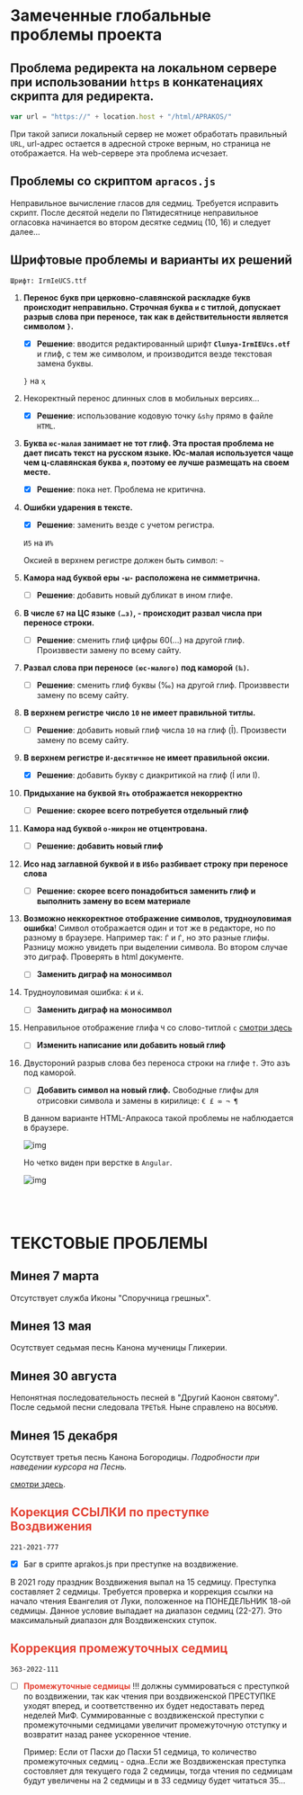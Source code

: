
# **Замеченные глобальные проблемы проекта**

## Проблема редиректа на локальном сервере при использовании `https` в конкатенациях скрипта для редиректа.

```js
var url = "https://" + location.host + "/html/APRAKOS/"

```

При такой записи локальный сервер не может обработать правильный `URL`, url-адрес остается в адресной строке верным, но страница не отображается. На web-сервере эта проблема исчезает. 

## **Проблемы со скриптом** `apracos.js`

   Неправильное вычисление гласов для седмиц. Требуется исправить скрипт. После десятой недели по Пятидесятнице неправильное огласовка начинается во втором десятке седмиц (10, 16) и следует далее…

## **Шрифтовые проблемы и варианты их решений**

    Шрифт: IrmIeUCS.ttf

1. **Перенос букв при церковно-славянской раскладке букв происходит неправильно. Строчная буква `и` с титлой, допускает разрыв слова при переносе, так как в действительности является символом `}`.**
 
    - [x] **Решение**: вводится редактированный шрифт **`Clunya-IrmIEUcs.otf`** и глиф, с тем же символом, и производится везде текстовая замена буквы.

    `}` на `ҳ`

1. Некоректный перенос длинных слов в мобильных версиях…
   
    - [x] **Решение**: использование  кодовую точку `&shy` прямо в файле `HTML`.
 

2. **Буква `юс-малая` занимает не тот глиф. Эта простая проблема не дает писать текст на русском языке. **Юс-малая** используется чаще чем ц-славянская буква `я`, поэтому ее лучше размещать на своем месте.**
    - [x] **Решение**: пока нет. Проблема не критична.

3. **Ошибки ударения в тексте.**
    - [x] **Решение**: заменить везде с учетом регистра.

    `И5` на `И%`

    Оксией в верхнем регистре должен быть символ: `~`

4. **Камора над буквой еры `-ы-` расположена не симметрична.**
    - [ ] **Решение**: добавить новый дубликат в ином глифе.

5. **В числе `67` на ЦС языке `(…з)`, - происходит развал числа при переносе строки.**

    - [ ] **Решение**: сменить глиф цифры 60(…) на другой глиф. Произввести замену по всему сайту.

6. **Развал слова при переносе `(юс-малого)` под каморой `(‰)`.**
    - [ ] **Решение**: сменить глиф буквы (‰) на другой глиф. Произввести замену по всему сайту.

7. **В верхнем регистре число `10` не имеет правильной титлы.**
    - [ ] **Решение**: добавить новый глиф числа `10` на глиф (Ī). Произвести замену по всему сайту.

8. **В верхнем регистре `И-десятичное` не имеет правильной оксии.**
    - [x] **Решение**: добавить букву с диакритикой на глиф (Í или І).

9.  **Придыхание на буквой `Ять` отображается некорректно**
    - [ ] **Решение: скорее всего потребуется отдельный глиф**

10. **Камора над буквой `о-микрон` не отцентрована.**
    - [ ] **Решение: добавить новый глиф**

11. **Исо над заглавной буквой `И` в `И$бо` разбивает строку при переносе слова**
    - [ ] **Решение: скорее всего понадобиться заменить глиф и выполнить замену во всем материале**

12. **Возможно неккоректное отображение символов, трудноуловимая ошибка**! Символ отображается один и тот же в  редакторе, но по разному в браузере. Например так: `Ѓ` и `Ѓ`, но это разные глифы. Разницу можно увидеть при выделении символа. Во втором случае это диграф. Проверять в html документе.
    - [ ] **Заменить диграф на моносимвол**

13. Трудноуловимая ошибка: `ќ` и `ќ`.
    - [ ] **Заменить диграф на моносимвол**

14. Неправильное отображение глифа `Ч` со слово-титлой `с` [смотри здесь](file:///Users/clunya/NET/a374ru.github.io/aprakos.ru/html/FEB/1702/17p.html#sss-4782)
    - [ ] **Изменить написание или добавить новый глиф**

15. Двустороний разрыв слова без переноса строки на глифе `†`. 
Это азъ под каморой.
    - [ ] **Добавить символ на новый глиф.** Свободные глифы для отрисовки символа и замены в кирилице: `€ £ ∞ ¬ ¶`

    В данном варианте HTML-Апракоса такой проблемы не наблюдается в браузере. 

    ![img](https://1.bp.blogspot.com/-cuciwN32idU/YUnwv7Kli_I/AAAAAAAAG8E/m9Px5M78L_IqIB_hSWAlR9Yu4Tps4JJXACLcBGAsYHQ/s320/Screenshot%2B2021-09-21%2Bat%2B17.47.57.png)

    Но четко виден при верстке в `Angular`. 

    ![img](https://2.bp.blogspot.com/-UbwWDtExp0g/YUnuOYLxh3I/AAAAAAAAG78/-9T6khUXgfgJZ5kEH8l2LStOemJiv_WRwCK4BGAYYCw/s320/Screenshot%2B2021-09-21%2Bat%2B17.35.35-764779.png)

<br>
<br>

# **ТЕКСТОВЫЕ ПРОБЛЕМЫ**

## **Минея 7 марта**

Отсутcтвует служба Иконы "Споручница грешных".

## **Минея 13 мая**

Осутствует седьмая песнь Канона мученицы Гликерии.

## **Минея 30 августа**

Непонятная последовательность песней в "Другий Каонон святому". После седьмой песни следовала `ТРЕТЬЯ`. Ныне справлено на `ВОСЬМУЮ`. 

## **Минея 15 декабря**

Осутствует третья песнь Канона Богородицы. *Подробности при наведении курсора на Песнь.*

[смотри здесь](https://a374ru.github.io/aprakos.ru/html/AUG/3012/30.html#sss-p3_8).

## <span style="color: #e34234;">Корекция ССЫЛКИ по преступке Воздвижения

    221-2021-777

- [x] Баг в срипте aprakos.js при преступке на воздвижение.

В 2021 году праздник Воздвижения выпал на 15 седмицу. 
Преступка составляет 2 седмицы.
Требуется проверка и коррекция ссылки на начало чтения Евангелия от Луки, положенное на ПОНЕДЕЛЬНИК 18-ой седмицы.
Данное условие выпадает на диапазон седмиц (22-27). Это максимальный диапазон для Воздвиженских ступок.

## <span style="color: #e34234;">Коррекция промежуточных седмиц</span>

    363-2022-111

- [ ] <span style="color: #e34234;">**Промежуточные седмицы**</span> !!! должны суммироваться с преступкой по воздвижении, так как чтения при воздвиженской ПРЕСТУПКЕ уходят вперед, и соответственно их будет недоставать перед неделей МиФ. Суммированные с воздвиженской преступки с промежуточными седмицами увеличит промежуточную отступку и возвратит назад ранее ускоренное чтение.

    Пример: Если от Пасхи до Пасхи 51 седмица, то количество промежуточных седмиц - одна..Если же Воздвиженская преступка состовляет для текущего года 2 седмицы, тогда чтения по седмицам будут увеличены на 2 седмицы и в 33 седмицу будет читаться 35…